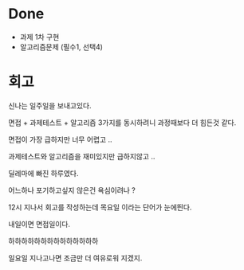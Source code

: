 # Done

- 과제 1차 구현
- 알고리즘문제 (필수1, 선택4)

# 회고

신나는 일주일을 보내고있다.

면접 + 과제테스트 + 알고리즘 3가지를 동시하려니 과정때보다 더 힘든것 같다.

면접이 가장 급하지만 너무 어렵고 ..

과제테스트와 알고리즘을 재미있지만 급하지않고 ..

딜레마에 빠진 하루였다.

어느하나 포기하고싶지 않은건 욕심이려나 ?



12시 지나서 회고를 작성하는데 목요일 이라는 단어가 눈에띈다.

내일이면 면접일이다.

하하하하하하하하하하하하하하



일요일 지나고나면 조금만 더 여유로워 지겠지.